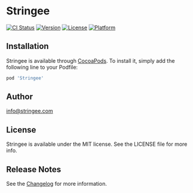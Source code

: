 # Stringee

[![CI Status](http://img.shields.io/travis/duochv@stringee.com/Stringee.svg?style=flat)](https://travis-ci.org/duochv@stringee.com/Stringee)
[![Version](https://img.shields.io/cocoapods/v/Stringee.svg?style=flat)](http://cocoapods.org/pods/Stringee)
[![License](https://img.shields.io/cocoapods/l/Stringee.svg?style=flat)](http://cocoapods.org/pods/Stringee)
[![Platform](https://img.shields.io/cocoapods/p/Stringee.svg?style=flat)](http://cocoapods.org/pods/Stringee)

## Installation

Stringee is available through [CocoaPods](http://cocoapods.org). To install
it, simply add the following line to your Podfile:

```ruby
pod 'Stringee'
```

## Author

info@stringee.com

## License

Stringee is available under the MIT license. See the LICENSE file for more info.

## Release Notes

See the [Changelog](https://developer.stringee.com/file/changelog/platform/ios) for more information.


